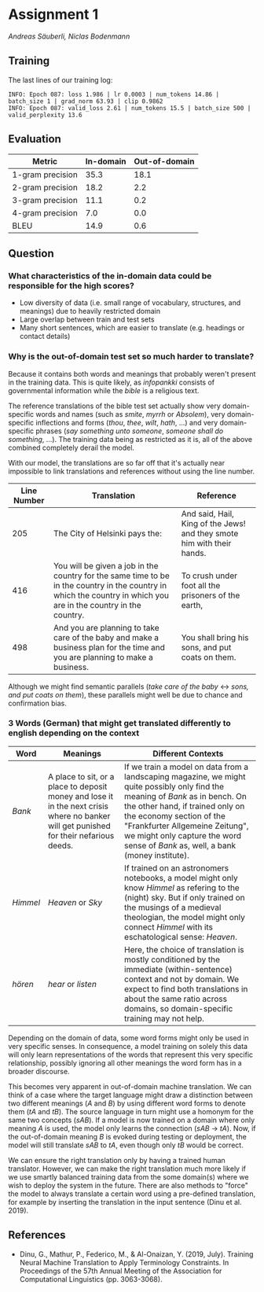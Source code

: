 # Assignment 1

*Andreas Säuberli, Niclas Bodenmann*

## Training

The last lines of our training log:

```
INFO: Epoch 087: loss 1.986 | lr 0.0003 | num_tokens 14.86 | batch_size 1 | grad_norm 63.93 | clip 0.9862                         
INFO: Epoch 087: valid_loss 2.61 | num_tokens 15.5 | batch_size 500 | valid_perplexity 13.6
```

## Evaluation

| Metric           | In-domain | Out-of-domain |
| ---------------- | --------- | ------------- |
| 1-gram precision | 35.3      | 18.1          |
| 2-gram precision | 18.2      | 2.2           |
| 3-gram precision | 11.1      | 0.2           |
| 4-gram precision | 7.0       | 0.0           |
| BLEU             | 14.9      | 0.6           |

## Question

### What characteristics of the in-domain data could be responsible for the high scores?

- Low diversity of data (i.e. small range of vocabulary, structures, and meanings) due to heavily restricted domain
- Large overlap between train and test sets
- Many short sentences, which are easier to translate (e.g. headings or contact details)

### Why is the out-of-domain test set so much harder to translate?

Because it contains both words and meanings that probably weren't present in the training data. This is quite likely, as *infopankki* consists of governmental information while the *bible* is a religious text. 

The reference translations of the bible test set actually show very domain-specific words and names (such as *smite*, *myrrh* or *Absolem*), very domain-specific inflections and forms (*thou*, *thee*, *wilt*, *hath*, ...) and very domain-specific phrases (*say something unto someone*, *someone shall do something*, ...). The training data being as restricted as it is, all of the above combined completely derail the model.

With our model, the translations are so far off that it's actually near impossible to link translations and references without using the line number.

| Line Number | Translation | Reference |
|--|--|--|
| 205 | The City of Helsinki pays the: | And said, Hail, King of the Jews! and they smote him with their hands. |
| 416 | You will be given a job in the country for the same time to be in the country in the country in which the country in which you are in the country in the country. | To crush under foot all the prisoners of the earth, |
| 498 | And you are planning to take care of the baby and make a business plan for the time and you are planning to make a business.| You shall bring his sons, and put coats on them. |

Although we might find semantic parallels (*take care of the baby* <-> *sons, and put coats on them*), these parallels might well be due to chance and confirmation bias.

### 3 Words (German) that might get translated differently to english depending on the context

| Word | Meanings | Different Contexts |
|-|-|-|
| *Bank* | A place to sit, or a place to deposit money and lose it in the next crisis where no banker will get punished for their nefarious deeds. | If we train a model on data from a landscaping magazine, we might quite possibly only find the meaning of *Bank* as in bench. On the other hand, if trained only on the economy section of the "Frankfurter Allgemeine Zeitung", we might only capture the word sense of *Bank* as, well, a bank (money institute). |
| *Himmel* | *Heaven* or *Sky* | If trained on an astronomers notebooks, a model might only know *Himmel* as refering to the (night) sky. But if only trained on the musings of a medieval theologian, the model might only connect *Himmel* with its eschatological sense: *Heaven*.|
| *hören* | *hear* or *listen* | Here, the choice of translation is mostly conditioned by the immediate (within-sentence) context and not by domain. We expect to find both translations in about the same ratio across domains, so domain-specific training may not help. |

Depending on the domain of data, some word forms might only be used in very specific senses. In consequence, a model training on solely this data will only learn  representations of the words that represent this very specific relationship, possibly ignoring all other meanings the word form has in a broader discourse.

This becomes very apparent in out-of-domain machine translation.
We can think of a case where the target language might draw a distinction between two different meanings (*A* and *B*) by using different word forms to denote them (*tA* and *tB*). The source language in turn might use a homonym for the same two concepts (*sAB*). If a model is now trained on a domain where only meaning *A* is used, the model only learns the connection (*sAB* -> *tA*). Now, if the out-of-domain meaning *B* is evoked during testing or deployment, the model will still translate *sAB* to *tA*, even though only *tB* would be correct.

We can ensure the right translation only by having a trained human translator. However, we can make the right translation much more likely if we use smartly balanced training data from the some domain(s) where we wish to deploy the system in the future. There are also methods to "force" the model to always translate a certain word using a pre-defined translation, for example by inserting the translation in the input sentence (Dinu et al. 2019).

## References

- Dinu, G., Mathur, P., Federico, M., & Al-Onaizan, Y. (2019, July). Training Neural Machine Translation to Apply Terminology Constraints. In Proceedings of the 57th Annual Meeting of the Association for Computational Linguistics (pp. 3063-3068).
